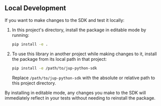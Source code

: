## **Local Development**
If you want to make changes to the SDK and test it locally:

1. In this project's directory, install the package in editable mode by running:
   ```sh
   pip install -e .
   ```

2. To use this library in another project while making changes to it, install the package from its local path in that project:
   ```sh
   pip install -e /path/to/jup-python-sdk
   ```

   Replace `/path/to/jup-python-sdk` with the absolute or relative path to this project directory.

By installing in editable mode, any changes you make to the SDK will immediately reflect in your tests without needing to reinstall the package.

